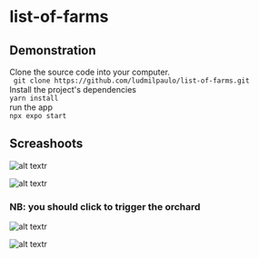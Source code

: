 # list-of-farms

## Demonstration

Clone the source code into your computer. <br>
` git clone https://github.com/ludmilpaulo/list-of-farms.git`<br>
Install the project's dependencies <br>
`yarn install`<br>
run the app <br>
`npx expo start`<br>

## Screashoots

![alt textr](./assets/1.png)

![alt textr](./assets/2.png)

### NB: you should click to trigger the orchard 
![alt textr](./assets/3.png)

![alt textr](./assets/4.png)

